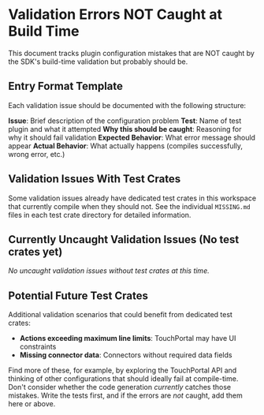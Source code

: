 # Validation Errors NOT Caught at Build Time

This document tracks plugin configuration mistakes that are NOT caught by the SDK's build-time validation but probably should be.

## Entry Format Template

Each validation issue should be documented with the following structure:

**Issue**: Brief description of the configuration problem
**Test**: Name of test plugin and what it attempted
**Why this should be caught**: Reasoning for why it should fail validation
**Expected Behavior**: What error message should appear
**Actual Behavior**: What actually happens (compiles successfully, wrong error, etc.)

## Validation Issues With Test Crates

Some validation issues already have dedicated test crates in this workspace that currently compile when they should not. See the individual `MISSING.md` files in each test crate directory for detailed information.

## Currently Uncaught Validation Issues (No test crates yet)

*No uncaught validation issues without test crates at this time.*

## Potential Future Test Crates

Additional validation scenarios that could benefit from dedicated test crates:

- **Actions exceeding maximum line limits**: TouchPortal may have UI constraints
- **Missing connector data**: Connectors without required data fields

Find more of these, for example, by exploring the TouchPortal API and thinking of other configurations that should ideally fail at compile-time.
Don't consider whether the code generation _currently_ catches those mistakes. Write the tests first, and if the errors are _not_ caught, add them here or above.

